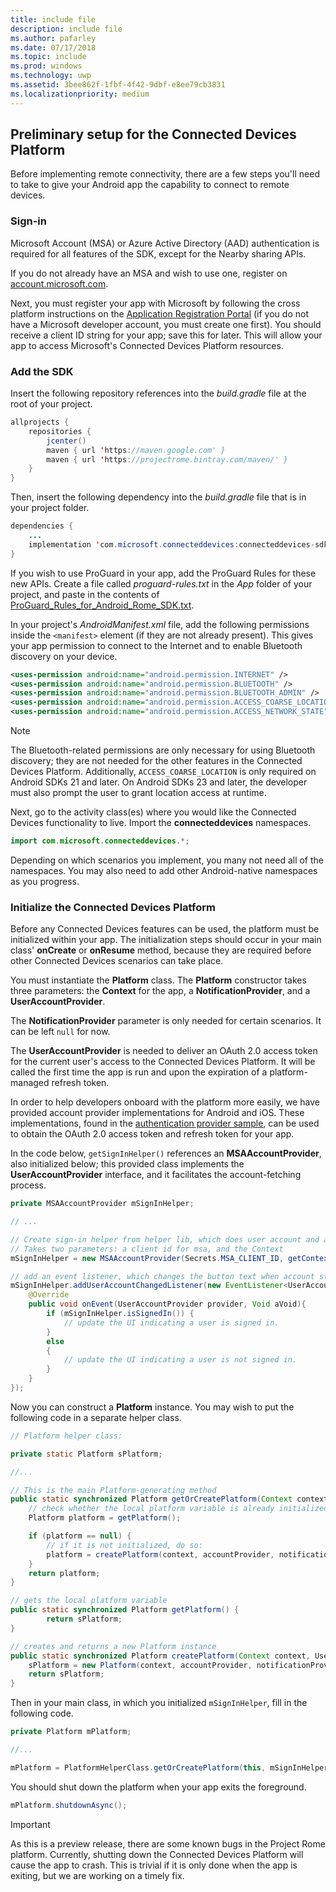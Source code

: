```yaml
---
title: include file
description: include file
ms.author: pafarley
ms.date: 07/17/2018
ms.topic: include
ms.prod: windows
ms.technology: uwp
ms.assetid: 3bee862f-1fbf-4f42-9dbf-e8ee79cb3831
ms.localizationpriority: medium
---
```


## Preliminary setup for the Connected Devices Platform

Before implementing remote connectivity, there are a few steps you'll need to take to give your Android app the capability to connect to remote devices.

### Sign-in

Microsoft Account (MSA) or Azure Active Directory (AAD) authentication is required for all features of the SDK, except for the Nearby sharing APIs. 

If you do not already have an MSA and wish to use one, register on [account.microsoft.com](https://account.microsoft.com/account).

Next, you must register your app with Microsoft by following the cross platform instructions on the [Application Registration Portal](https://apps.dev.microsoft.com/) (if you do not have a Microsoft developer account, you must create one first). You should receive a client ID string for your app; save this for later. This will allow your app to access Microsoft's Connected Devices Platform resources. 

### Add the SDK

Insert the following repository references into the *build.gradle* file at the root of your project.

```Java
allprojects {
    repositories {
        jcenter()
        maven { url 'https://maven.google.com' }
        maven { url 'https://projectrome.bintray.com/maven/' }
    }
}
```
Then, insert the following dependency into the _build.gradle_ file that is in your project folder.

```Java
dependencies { 
    ...
    implementation 'com.microsoft.connecteddevices:connecteddevices-sdk:0.11.0'
}
```

If you wish to use ProGuard in your app, add the ProGuard Rules for these new APIs. Create a file called *proguard-rules.txt* in the *App* folder of your project, and paste in the contents of [ProGuard_Rules_for_Android_Rome_SDK.txt](https://github.com/Microsoft/project-rome/blob/master/Android/ProGuard_Rules_for_Android_Rome_SDK.txt).

In your project's *AndroidManifest.xml* file, add the following permissions inside the `<manifest>` element (if they are not already present). This gives your app permission to connect to the Internet and to enable Bluetooth discovery on your device.

```xml
<uses-permission android:name="android.permission.INTERNET" />
<uses-permission android:name="android.permission.BLUETOOTH" />
<uses-permission android:name="android.permission.BLUETOOTH_ADMIN" />
<uses-permission android:name="android.permission.ACCESS_COARSE_LOCATION" />
<uses-permission android:name="android.permission.ACCESS_NETWORK_STATE" />
```

> [!NOTE]
> The Bluetooth-related permissions are only necessary for using Bluetooth discovery; they are not needed for the other features in the Connected Devices Platform. Additionally, `ACCESS_COARSE_LOCATION` is only required on Android SDKs 21 and later. On Android SDKs 23 and later, the developer must also prompt the user to grant location access at runtime.

Next, go to the activity class(es) where you would like the Connected Devices functionality to live. Import the **connecteddevices** namespaces.

```java
import com.microsoft.connecteddevices.*;
```

Depending on which scenarios you implement, you many not need all of the namespaces. You may also need to add other Android-native namespaces as you progress.

### Initialize the Connected Devices Platform

Before any Connected Devices features can be used, the platform must be initialized within your app. The initialization steps should occur in your main class' **onCreate** or **onResume** method, because they are required before other Connected Devices scenarios can take place. 

You must instantiate the **Platform** class. The **Platform** constructor takes three parameters: the **Context** for the app, a **NotificationProvider**, and a **UserAccountProvider**.

The **NotificationProvider** parameter is only needed for certain scenarios. It can be left `null` for now.

The **UserAccountProvider** is needed to deliver an OAuth 2.0 access token for the current user's access to the Connected Devices Platform. It will be called the first time the app is run and upon the expiration of a platform-managed refresh token. 

In order to help developers onboard with the platform more easily, we have provided account provider implementations for Android and iOS. These implementations, found in the [authentication provider sample](https://github.com/Microsoft/project-rome/tree/master/Android/samples/account-provider-sample), can be used to obtain the OAuth 2.0 access token and refresh token for your app.

In the code below, `getSignInHelper()` references an **MSAAccountProvider**, also initialized below; this provided class implements the **UserAccountProvider** interface, and it facilitates the account-fetching process.

```Java
private MSAAccountProvider mSignInHelper;

// ...

// Create sign-in helper from helper lib, which does user account and access token management for us
// Takes two parameters: a client id for msa, and the Context
mSignInHelper = new MSAAccountProvider(Secrets.MSA_CLIENT_ID, getContext());

// add an event listener, which changes the button text when account state changes
mSignInHelper.addUserAccountChangedListener(new EventListener<UserAccountProvider, Void>() {
    @Override
    public void onEvent(UserAccountProvider provider, Void aVoid){
        if (mSignInHelper.isSignedIn()) {
            // update the UI indicating a user is signed in.
        }
        else
        {
            // update the UI indicating a user is not signed in.
        }
    }
});
```

Now you can construct a **Platform** instance. You may wish to put the following code in a separate helper class. 

```Java
// Platform helper class:

private static Platform sPlatform;

//...

// This is the main Platform-generating method
public static synchronized Platform getOrCreatePlatform(Context context, UserAccountProvider accountProvider, NotificationProvider notificationProvider) {
    // check whether the local platform variable is already initialized.
    Platform platform = getPlatform();

    if (platform == null) {
        // if it is not initialized, do so:
        platform = createPlatform(context, accountProvider, notificationProvider);
    }
    return platform;
}

// gets the local platform variable
public static synchronized Platform getPlatform() {
        return sPlatform;
}

// creates and returns a new Platform instance
public static synchronized Platform createPlatform(Context context, UserAccountProvider accountProvider, NotificationProvider notificationProvider) {
    sPlatform = new Platform(context, accountProvider, notificationProvider);
    return sPlatform;
}

```
Then in your main class, in which you initialized `mSignInHelper`, fill in the following code.

```Java
private Platform mPlatform;

//...

mPlatform = PlatformHelperClass.getOrCreatePlatform(this, mSignInHelper, null);
```

You should shut down the platform when your app exits the foreground.

```Java
mPlatform.shutdownAsync();
```

> [!IMPORTANT] 
> As this is a preview release, there are some known bugs in the Project Rome platform. Currently, shutting down the Connected Devices Platform will cause the app to crash. This is trivial if it is only done when the app is exiting, but we are working on a timely fix. 

